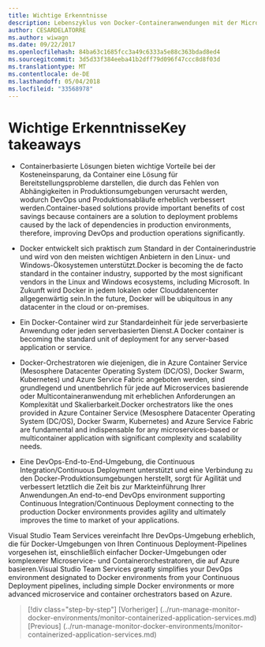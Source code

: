 ```yaml
---
title: Wichtige Erkenntnisse
description: Lebenszyklus von Docker-Containeranwendungen mit der Microsoft-Plattform und Tools (e-book)_v1.1
author: CESARDELATORRE
ms.author: wiwagn
ms.date: 09/22/2017
ms.openlocfilehash: 84ba63c1685fcc3a49c6333a5e88c363bdad8ed4
ms.sourcegitcommit: 3d5d33f384eeba41b2dff79d096f47ccc8d8f03d
ms.translationtype: MT
ms.contentlocale: de-DE
ms.lasthandoff: 05/04/2018
ms.locfileid: "33568978"
---
```

# <a name="key-takeaways"></a><span data-ttu-id="3307e-103">Wichtige Erkenntnisse</span><span class="sxs-lookup"><span data-stu-id="3307e-103">Key takeaways</span></span>

-   <span data-ttu-id="3307e-104">Containerbasierte Lösungen bieten wichtige Vorteile bei der Kosteneinsparung, da Container eine Lösung für Bereitstellungsprobleme darstellen, die durch das Fehlen von Abhängigkeiten in Produktionsumgebungen verursacht werden, wodurch DevOps und Produktionsabläufe erheblich verbessert werden.</span><span class="sxs-lookup"><span data-stu-id="3307e-104">Container-based solutions provide important benefits of cost savings because containers are a solution to deployment problems caused by the lack of dependencies in production environments, therefore, improving DevOps and production operations significantly.</span></span>

-   <span data-ttu-id="3307e-105">Docker entwickelt sich praktisch zum Standard in der Containerindustrie und wird von den meisten wichtigen Anbietern in den Linux- und Windows-Ökosystemen unterstützt.</span><span class="sxs-lookup"><span data-stu-id="3307e-105">Docker is becoming the de facto standard in the container industry, supported by the most significant vendors in the Linux and Windows ecosystems, including Microsoft.</span></span> <span data-ttu-id="3307e-106">In Zukunft wird Docker in jedem lokalen oder Clouddatencenter allgegenwärtig sein.</span><span class="sxs-lookup"><span data-stu-id="3307e-106">In the future, Docker will be ubiquitous in any datacenter in the cloud or on-premises.</span></span>

-   <span data-ttu-id="3307e-107">Ein Docker-Container wird zur Standardeinheit für jede serverbasierte Anwendung oder jeden serverbasierten Dienst.</span><span class="sxs-lookup"><span data-stu-id="3307e-107">A Docker container is becoming the standard unit of deployment for any server-based application or service.</span></span>

-   <span data-ttu-id="3307e-108">Docker-Orchestratoren wie diejenigen, die in Azure Container Service (Mesosphere Datacenter Operating System (DC/OS), Docker Swarm, Kubernetes) und Azure Service Fabric angeboten werden, sind grundlegend und unentbehrlich für jede auf Microservices basierende oder Multicontaineranwendung mit erheblichen Anforderungen an Komplexität und Skalierbarkeit.</span><span class="sxs-lookup"><span data-stu-id="3307e-108">Docker orchestrators like the ones provided in Azure Container Service (Mesosphere Datacenter Operating System (DC/OS), Docker Swarm, Kubernetes) and Azure Service Fabric are fundamental and indispensable for any microservices-based or multicontainer application with significant complexity and scalability needs.</span></span>

-   <span data-ttu-id="3307e-109">Eine DevOps-End-to-End-Umgebung, die Continuous Integration/Continuous Deployment unterstützt und eine Verbindung zu den Docker-Produktionsumgebungen herstellt, sorgt für Agilität und verbessert letztlich die Zeit bis zur Markteinführung Ihrer Anwendungen.</span><span class="sxs-lookup"><span data-stu-id="3307e-109">An end-to-end DevOps environment supporting Continuous Integration/Continuous Deployment connecting to the production Docker environments provides agility and ultimately improves the time to market of your applications.</span></span>

<span data-ttu-id="3307e-110">Visual Studio Team Services vereinfacht Ihre DevOps-Umgebung erheblich, die für Docker-Umgebungen von Ihren Continuous Deployment-Pipelines vorgesehen ist, einschließlich einfacher Docker-Umgebungen oder komplexerer Microservice- und Containerorchestratoren, die auf Azure basieren.</span><span class="sxs-lookup"><span data-stu-id="3307e-110">Visual Studio Team Services greatly simplifies your DevOps environment designated to Docker environments from your Continuous Deployment pipelines, including simple Docker environments or more advanced microservice and container orchestrators based on Azure.</span></span>

>[!div class="step-by-step"]
<span data-ttu-id="3307e-111">[Vorheriger] (../run-manage-monitor-docker-environments/monitor-containerized-application-services.md)</span><span class="sxs-lookup"><span data-stu-id="3307e-111">[Previous] (../run-manage-monitor-docker-environments/monitor-containerized-application-services.md)</span></span>
